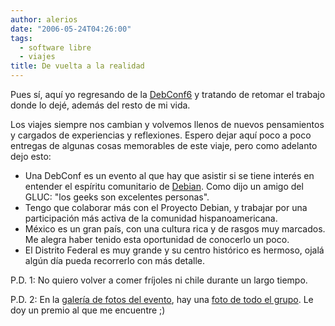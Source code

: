 ```yaml
---
author: alerios
date: "2006-05-24T04:26:00"
tags:
  - software libre
  - viajes
title: De vuelta a la realidad
---
```


Pues sí, aquí yo regresando de la [DebConf6](http://www.debconf.org/) y
tratando de retomar el trabajo donde lo dejé, además del resto de mi vida.

Los viajes siempre nos cambian y volvemos llenos de nuevos pensamientos y
cargados de experiencias y reflexiones. Espero dejar aquí poco a poco entregas
de algunas cosas memorables de este viaje, pero como adelanto dejo esto:

- Una DebConf es un evento al que hay que asistir si se tiene interés en entender el espíritu comunitario de [Debian](http://www.debian.org/). Como dijo un amigo del GLUC: "los geeks son excelentes personas".
- Tengo que colaborar más con el Proyecto Debian, y trabajar por una participación más activa de la comunidad hispanoamericana.
- México es un gran país, con una cultura rica y de rasgos muy marcados. Me alegra haber tenido esta oportunidad de conocerlo un poco.
- El Distrito Federal es muy grande y su centro histórico es hermoso, ojalá algún día pueda recorrerlo con más detalle.

P.D. 1: No quiero volver a comer fríjoles ni chile durante un largo tiempo.

P.D. 2: En la [galería de fotos del
evento](https://gallery.debconf.org/debconf6), hay una [foto de todo el
grupo](https://gallery.debconf.org/album13/dc6_group_photo_big). Le doy un
premio al que me encuentre ;)  
[](http://www.debconf.org/)
